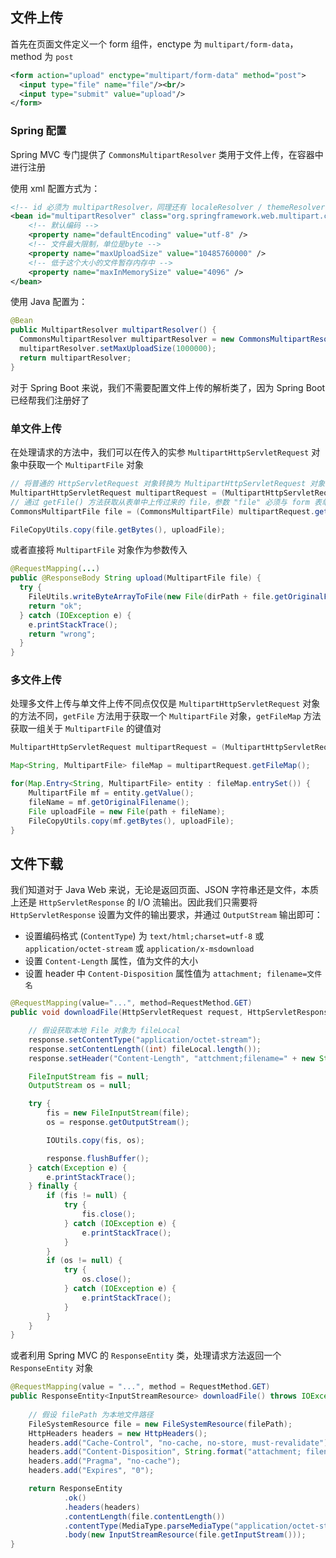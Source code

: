## 文件上传
首先在页面文件定义一个 form 组件，enctype 为 `multipart/form-data`，method 为 `post`
``` xml
<form action="upload" enctype="multipart/form-data" method="post">
  <input type="file" name="file"/><br/>
  <input type="submit" value="upload"/>
</form>
```

### Spring 配置
Spring MVC 专门提供了 `CommonsMultipartResolver` 类用于文件上传，在容器中进行注册

使用 xml 配置方式为：
``` xml
<!-- id 必须为 multipartResolver，同理还有 localeResolver / themeResolver -->
<bean id="multipartResolver" class="org.springframework.web.multipart.commons.CommonsMultipartResolver">
    <!-- 默认编码 -->
	<property name="defaultEncoding" value="utf-8" />
	<!-- 文件最大限制，单位是byte -->
	<property name="maxUploadSize" value="10485760000" />
	<!-- 低于这个大小的文件暂存内存中 -->
	<property name="maxInMemorySize" value="4096" />
</bean>
```

使用 Java 配置为：
``` java
@Bean
public MultipartResolver multipartResolver() {
  CommonsMultipartResolver multipartResolver = new CommonsMultipartResolver();
  multipartResolver.setMaxUploadSize(1000000);
  return multipartResolver;
}
```

对于 Spring Boot 来说，我们不需要配置文件上传的解析类了，因为 Spring Boot 已经帮我们注册好了

### 单文件上传
在处理请求的方法中，我们可以在传入的实参 `MultipartHttpServletRequest` 对象中获取一个 `MultipartFile` 对象
``` java
// 将普通的 HttpServletRequest 对象转换为 MultipartHttpServletRequest 对象
MultipartHttpServletRequest multipartRequest = (MultipartHttpServletRequest) request;
// 通过 getFile() 方法获取从表单中上传过来的 file，参数 "file" 必须与 form 表单中 input 标签的 name 是一致的
CommonsMultipartFile file = (CommonsMultipartFile) multipartRequest.getFile("file");

FileCopyUtils.copy(file.getBytes(), uploadFile);
```

或者直接将 `MultipartFile` 对象作为参数传入
``` java
@RequestMapping(...)
public @ResponseBody String upload(MultipartFile file) {
  try {
    FileUtils.writeByteArrayToFile(new File(dirPath + file.getOriginalFilename()), file.getBytes());
    return "ok";
  } catch (IOException e) {
    e.printStackTrace();
    return "wrong";
  }
}
```

### 多文件上传
处理多文件上传与单文件上传不同点仅仅是 `MultipartHttpServletRequest` 对象的方法不同，`getFile` 方法用于获取一个 `MultipartFile` 对象，`getFileMap` 方法获取一组关于 `MultipartFile` 的键值对
``` java
MultipartHttpServletRequest multipartRequest = (MultipartHttpServletRequest) request;

Map<String, MultipartFile> fileMap = multipartRequest.getFileMap();

for(Map.Entry<String, MultipartFile> entity : fileMap.entrySet()) {
    MultipartFile mf = entity.getValue();
    fileName = mf.getOriginalFilename();
    File uploadFile = new File(path + fileName);
    FileCopyUtils.copy(mf.getBytes(), uploadFile);
}
```

## 文件下载
我们知道对于 Java Web 来说，无论是返回页面、JSON 字符串还是文件，本质上还是 `HttpServletResponse` 的 I/O 流输出。因此我们只需要将 `HttpServletResponse` 设置为文件的输出要求，并通过 `OutputStream` 输出即可：
* 设置编码格式 (`ContentType`) 为 `text/html;charset=utf-8` 或 `application/octet-stream` 或 `application/x-msdownload`
* 设置 `Content-Length` 属性，值为文件的大小
* 设置 header 中 `Content-Disposition` 属性值为 `attachment; filename=文件名`

``` java
@RequestMapping(value="...", method=RequestMethod.GET)
public void downloadFile(HttpServletRequest request, HttpServletResponse response) {

    // 假设获取本地 File 对象为 fileLocal
    response.setContentType("application/octet-stream");
    response.setContentLength((int) fileLocal.length());
    response.setHeader("Content-Length", "attchment;filename=" + new String(fileName.getByte("utf-8"), "ISO8859-1"));

    FileInputStream fis = null;
    OutputStream os = null;

    try {
        fis = new FileInputStream(file);
        os = response.getOutputStream();

        IOUtils.copy(fis, os);

        response.flushBuffer();
    } catch(Exception e) {
        e.printStackTrace();
    } finally {
        if (fis != null) {
            try {
                fis.close();
            } catch (IOException e) {
                e.printStackTrace();
            }
        }
        if (os != null) {
            try {
                os.close();
            } catch (IOException e) {
                e.printStackTrace();
            }
        }
    }
}
```

或者利用 Spring MVC 的 `ResponseEntity` 类，处理请求方法返回一个 `ResponseEntity` 对象
``` java
@RequestMapping(value = "...", method = RequestMethod.GET)
public ResponseEntity<InputStreamResource> downloadFile() throws IOException {
    
    // 假设 filePath 为本地文件路径
    FileSystemResource file = new FileSystemResource(filePath);
    HttpHeaders headers = new HttpHeaders();
    headers.add("Cache-Control", "no-cache, no-store, must-revalidate");
    headers.add("Content-Disposition", String.format("attachment; filename=\"%s\"", file.getFilename()));
    headers.add("Pragma", "no-cache");
    headers.add("Expires", "0");

    return ResponseEntity
            .ok()
            .headers(headers)
            .contentLength(file.contentLength())
            .contentType(MediaType.parseMediaType("application/octet-stream"))
            .body(new InputStreamResource(file.getInputStream()));
}
```
